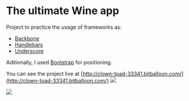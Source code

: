 # The ultimate Wine app


Project to practice the usage of frameworks as:
* [Backbone](http://backbonejs.org/)
* [Handlebars](http://handlebarsjs.com/)
* [Underscore](http://underscorejs.org/)

Aditionally, I used [Bootstrap](http://getbootstrap.com/) for positioning.

You can see the project live at [http://clown-toad-33341.bitballoon.com/](http://clown-toad-33341.bitballoon.com/)
![](http://www.ucarecdn.com/2540ff85-b0cf-4557-847c-43c48ca4c266/ScreenShot20150528at53620PM.png)

![](http://www.ucarecdn.com/3de1d8d7-f5ef-46a0-908a-75450eade8d0/ScreenShot20150528at53632PM.png)

